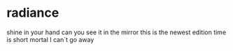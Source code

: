 # radiance
shine in your hand
can you see it in the mirror
this is the newest edition
time is short mortal
I can`t go away